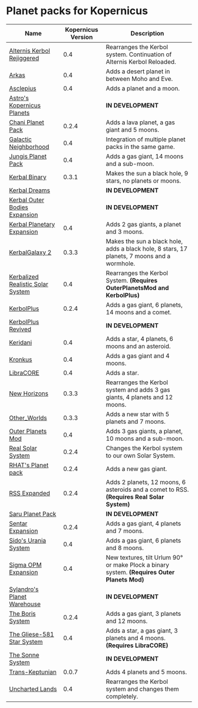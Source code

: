 # Planet packs for Kopernicus

| Name | Kopernicus Version | Description |
|------|--------------------|-------------|
| [Alternis Kerbol Rejiggered](http://forum.kerbalspaceprogram.com/threads/133562)        | 0.4   | Rearranges the Kerbol system. Continuation of Alternis Kerbol Reloaded.
| [Arkas](http://forum.kerbalspaceprogram.com/threads/134547)                             | 0.4   | Adds a desert planet in between Moho and Eve.
| [Asclepius](http://forum.kerbalspaceprogram.com/threads/126515)                         | 0.4   | Adds a planet and a moon.
| [Astro's Kopernicus Planets](http://forum.kerbalspaceprogram.com/threads/123454)        |       | **IN DEVELOPMENT**
| [Chani Planet Pack](http://forum.kerbalspaceprogram.com/threads/129073)                 | 0.2.4 | Adds a lava planet, a gas giant and 5 moons.
| [Galactic Neighborhood](http://forum.kerbalspaceprogram.com/threads/128856)             | 0.4   | Integration of multiple planet packs in the same game.
| [Jungis Planet Pack](http://forum.kerbalspaceprogram.com/threads/133898)                | 0.4   | Adds a gas giant, 14 moons and a sub-moon.
| [Kerbal Binary](http://forum.kerbalspaceprogram.com/threads/132733)                     | 0.3.1 | Makes the sun a black hole, 9 stars, no planets or moons.
| [Kerbal Dreams](http://forum.kerbalspaceprogram.com/threads/132304)                     |       | **IN DEVELOPMENT**
| [Kerbal Outer Bodies Expansion](http://forum.kerbalspaceprogram.com/threads/134098)     |       | **IN DEVELOPMENT**
| [Kerbal Planetary Expansion](https://kerbalstuff.com/mod/1140)                          | 0.4   | Adds 2 gas giants, a planet and 3 moons.
| [KerbalGalaxy 2](http://forum.kerbalspaceprogram.com/threads/125078)                    | 0.3.3 | Makes the sun a black hole, adds a black hole, 8 stars, 17 planets, 7 moons and a wormhole.
| [Kerbalized Realistic Solar System](http://forum.kerbalspaceprogram.com/threads/135785) | 0.4   | Rearranges the Kerbol System.  **(Requires OuterPlanetsMod and KerbolPlus)**
| [KerbolPlus](http://forum.kerbalspaceprogram.com/threads/118643)                        | 0.2.4 | Adds a gas giant, 6 planets, 14 moons and a comet.
| [KerbolPlus Revived](https://github.com/KillAshley/KPRevival)                           |       | **IN DEVELOPMENT**
| [Keridani](http://forum.kerbalspaceprogram.com/threads/136903)                          | 0.4   | Adds a star, 4 planets, 6 moons and an asteroid.
| [Kronkus](http://forum.kerbalspaceprogram.com/threads/132379)                           | 0.4   | Adds a gas giant and 4 moons.
| [LibraCORE](http://forum.kerbalspaceprogram.com/threads/137791)                         | 0.4   | Adds a star.
| [New Horizons](http://forum.kerbalspaceprogram.com/threads/114092)                      | 0.3.3 | Rearranges the Kerbol system and adds 3 gas giants, 4 planets and 12 moons.
| [Other_Worlds](http://forum.kerbalspaceprogram.com/threads/128695)                      | 0.3.3 | Adds a new star with 5 planets and 7 moons.
| [Outer Planets Mod](http://forum.kerbalspaceprogram.com/threads/104280)                 | 0.4   | Adds 3 gas giants, a planet, 10 moons and a sub-moon.
| [Real Solar System](http://forum.kerbalspaceprogram.com/threads/55145)                  | 0.2.4 | Changes the Kerbol system to our own Solar System.
| [RHAT's Planet pack](http://RPMKSP.COMOJ.COM)                                           | 0.2.4 | Adds a new gas giant.
| [RSS Expanded](http://forum.kerbalspaceprogram.com/threads/129098)                      | 0.2.4 | Adds 2 planets, 12 moons, 6 asteroids and a comet to RSS.  **(Requires Real Solar System)**
| [Saru Planet Pack](http://forum.kerbalspaceprogram.com/threads/132453)                  |       | **IN DEVELOPMENT**
| [Sentar Expansion](http://forum.kerbalspaceprogram.com/threads/130329)                  | 0.2.4 | Adds a gas giant, 4 planets and 7 moons.
| [Sido's Urania System](http://forum.kerbalspaceprogram.com/threads/66882)               | 0.4   | Adds a gas giant, 6 planets and 8 moons.
| [Sigma OPM Expansion](http://forum.kerbalspaceprogram.com/threads/112095)               | 0.4   | New textures, tilt Urlum 90° or make Plock a binary system.  **(Requires Outer Planets Mod)**
| [Sylandro's Planet Warehouse](http://forum.kerbalspaceprogram.com/threads/132467)       |       | **IN DEVELOPMENT**
| [The Boris System](http://forum.kerbalspaceprogram.com/threads/70018)                   | 0.2.4 | Adds a gas giant, 3 planets and 12 moons.
| [The Gliese-581 Star System](http://forum.kerbalspaceprogram.com/threads/137319)        | 0.4   | Adds a star, a gas giant, 3 planets and 4 moons.  **(Requires LibraCORE)**
| [The Sonne System](http://forum.kerbalspaceprogram.com/threads/137178)                  |       | **IN DEVELOPMENT**
| [Trans-Keptunian](http://forum.kerbalspaceprogram.com/threads/109125)                   | 0.0.7 | Adds 4 planets and 5 moons.
| [Uncharted Lands](http://forum.kerbalspaceprogram.com/threads/133416)                   | 0.4   | Rearranges the Kerbol system and changes them completely.
